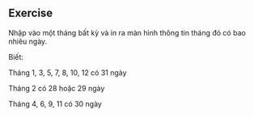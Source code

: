 ## Exercise
Nhập vào một tháng bất kỳ và in ra màn hình thông tin tháng đó có bao nhiêu ngày.

Biết:

Tháng 1, 3, 5, 7, 8, 10, 12 có 31 ngày

Tháng 2 có 28 hoặc 29 ngày

Tháng 4, 6, 9, 11 có 30 ngày
